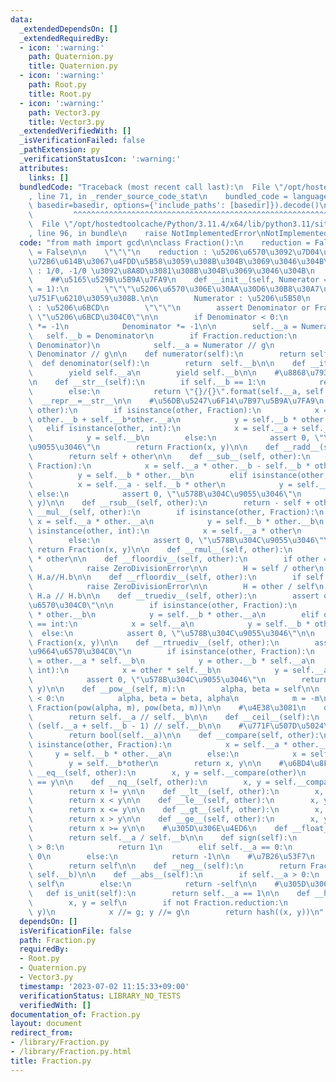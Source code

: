 ```yaml
---
data:
  _extendedDependsOn: []
  _extendedRequiredBy:
  - icon: ':warning:'
    path: Quaternion.py
    title: Quaternion.py
  - icon: ':warning:'
    path: Root.py
    title: Root.py
  - icon: ':warning:'
    path: Vector3.py
    title: Vector3.py
  _extendedVerifiedWith: []
  _isVerificationFailed: false
  _pathExtension: py
  _verificationStatusIcon: ':warning:'
  attributes:
    links: []
  bundledCode: "Traceback (most recent call last):\n  File \"/opt/hostedtoolcache/Python/3.11.4/x64/lib/python3.11/site-packages/onlinejudge_verify/documentation/build.py\"\
    , line 71, in _render_source_code_stat\n    bundled_code = language.bundle(stat.path,\
    \ basedir=basedir, options={'include_paths': [basedir]}).decode()\n          \
    \         ^^^^^^^^^^^^^^^^^^^^^^^^^^^^^^^^^^^^^^^^^^^^^^^^^^^^^^^^^^^^^^^^^^^^^^^^^^^^^^^^^\n\
    \  File \"/opt/hostedtoolcache/Python/3.11.4/x64/lib/python3.11/site-packages/onlinejudge_verify/languages/python.py\"\
    , line 96, in bundle\n    raise NotImplementedError\nNotImplementedError\n"
  code: "from math import gcd\n\nclass Fraction():\n    reduction = False\n    expand\
    \ = False\n\n    \"\"\"\n    reduction : \u5206\u6570\u3092\u7D04\u5206\u3057\u305F\
    \u72B6\u614B\u3067\u4FDD\u5B58\u3059\u308B\u304B\u3069\u3046\u304B\n    expand\
    \ : 1/0, -1/0 \u3092\u8A8D\u3081\u308B\u304B\u3069\u3046\u304B\n    \"\"\"\n\n\
    \    ##\u5165\u529B\u5B9A\u7FA9\n    def __init__(self, Numerator = 0, Denominator\
    \ = 1):\n        \"\"\"\u5206\u6570\u306E\u30AA\u30D6\u30B8\u30A7\u30AF\u30C8\u3092\
    \u751F\u6210\u3059\u308B.\n\n        Numerator : \u5206\u5B50\n        Denominator\
    \ : \u5206\u6BCD\n        \"\"\"\n        assert Denominator or Fraction.expand,\
    \ \"\u5206\u6BCD\u304C0\"\n\n        if Denominator < 0:\n            Numerator\
    \ *= -1\n            Denominator *= -1\n\n        self.__a = Numerator\n     \
    \   self.__b = Denominator\n        if Fraction.reduction:\n            g=gcd(Numerator,\
    \ Denominator)\n            self.__a = Numerator // g\n            self.__b =\
    \ Denominator // g\n\n    def numerator(self):\n        return self.__a\n\n  \
    \  def denominator(self):\n        return  self.__b\n\n    def __iter__(self):\n\
    \        yield self.__a\n        yield self.__b\n\n    #\u8868\u793A\u5B9A\u7FA9\
    \n    def __str__(self):\n        if self.__b == 1:\n            return str(self.__a)\n\
    \        else:\n            return \"{}/{}\".format(self.__a, self.__b)\n\n  \
    \  __repr__=__str__\n\n    #\u56DB\u5247\u6F14\u7B97\u5B9A\u7FA9\n    def __add__(self,\
    \ other):\n        if isinstance(other, Fraction):\n            x = self.__a *\
    \ other.__b + self.__b*other.__a\n            y = self.__b * other.__b\n     \
    \   elif isinstance(other, int):\n            x = self.__a + self.__b * other\n\
    \            y = self.__b\n        else:\n            assert 0, \"\u578B\u304C\
    \u9055\u3046\"\n        return Fraction(x, y)\n\n    def __radd__(self, other):\n\
    \        return self + other\n\n    def __sub__(self, other):\n        if isinstance(other,\
    \ Fraction):\n            x = self.__a * other.__b - self.__b * other.__a\n  \
    \          y = self.__b * other.__b\n        elif isinstance(other, int):\n  \
    \          x = self.__a - self.__b * other\n            y = self.__b\n       \
    \ else:\n            assert 0, \"\u578B\u304C\u9055\u3046\"\n        return Fraction(x,\
    \ y)\n\n    def __rsub__(self, other):\n        return - self + other\n\n    def\
    \ __mul__(self, other):\n        if isinstance(other, Fraction):\n           \
    \ x = self.__a * other.__a\n            y = self.__b * other.__b\n        elif\
    \ isinstance(other, int):\n            x = self.__a * other\n            y = self.__b\n\
    \        else:\n            assert 0, \"\u578B\u304C\u9055\u3046\"\n\n       \
    \ return Fraction(x, y)\n\n    def __rmul__(self, other):\n        return self\
    \ * other\n\n    def __floordiv__(self, other):\n        if other == Fraction():\n\
    \            raise ZeroDivisionError\n\n        H = self / other\n        return\
    \ H.a//H.b\n\n    def __rfloordiv__(self, other):\n        if self == Fraction():\n\
    \            raise ZeroDivisionError\n\n        H = other / self\n        return\
    \ H.a // H.b\n\n    def __truediv__(self, other):\n        assert other, \"\u9664\
    \u6570\u304C0\"\n\n        if isinstance(other, Fraction):\n            x = self.__a\
    \ * other.__b\n            y = self.__b * other.__a\n        elif other.__class__\
    \ == int:\n            x = self.__a\n            y = self.__b * other\n      \
    \  else:\n            assert 0, \"\u578B\u304C\u9055\u3046\"\n\n        return\
    \ Fraction(x, y)\n\n    def __rtruediv__(self, other):\n        assert self,\"\
    \u9664\u6570\u304C0\"\n        if isinstance(other, Fraction):\n            x\
    \ = other.__a * self.__b\n            y = other.__b * self.__a\n        elif isinstance(other,\
    \ int):\n            x = other * self.__b\n            y = self.__a\n        else:\n\
    \            assert 0, \"\u578B\u304C\u9055\u3046\"\n        return Fraction(x,\
    \ y)\n\n    def __pow__(self, m):\n        alpha, beta = self\n\n        if m\
    \ < 0:\n            alpha, beta = beta, alpha\n            m = -m\n\n        return\
    \ Fraction(pow(alpha, m), pow(beta, m))\n\n    #\u4E38\u3081\n    def __floor__(self):\n\
    \        return self.__a // self.__b\n\n    def __ceil__(self):\n        return\
    \ (self.__a + self.__b - 1) // self.__b\n\n    #\u771F\u507D\u5024\n    def __bool__(self):\n\
    \        return bool(self.__a)\n\n    def __compare(self, other):\n        if\
    \ isinstance(other, Fraction):\n            x = self.__a * other.__b\n       \
    \     y = self.__b * other.__a\n        else:\n            x = self.__a\n    \
    \        y = self.__b*other\n        return x, y\n\n    #\u6BD4\u8F03\n    def\
    \ __eq__(self, other):\n        x, y = self.__compare(other)\n        return x\
    \ == y\n\n    def __nq__(self, other):\n        x, y = self.__compare(other)\n\
    \        return x != y\n\n    def __lt__(self, other):\n        x, y = self.__compare(other)\n\
    \        return x < y\n\n    def __le__(self, other):\n        x, y = self.__compare(other)\n\
    \        return x <= y\n\n    def __gt__(self, other):\n        x, y = self.__compare(other)\n\
    \        return x > y\n\n    def __ge__(self, other):\n        x, y = self.__compare(other)\n\
    \        return x >= y\n\n    #\u305D\u306E\u4ED6\n    def __float__(self):\n\
    \        return self.__a / self.__b\n\n    def sign(self):\n        if self.__a\
    \ > 0:\n            return 1\n        elif self.__a == 0:\n            return\
    \ 0\n        else:\n            return -1\n\n    #\u7B26\u53F7\n    def __pos__(self):\n\
    \        return self\n\n    def __neg__(self):\n        return Fraction(-self.__a,\
    \ self.__b)\n\n    def __abs__(self):\n        if self.__a > 0:\n            return\
    \ self\n        else:\n            return -self\n\n    #\u305D\u306E\u4ED6\n \
    \   def is_unit(self):\n        return self.__a == 1\n\n    def __hash__(self):\n\
    \        x, y = self\n        if not Fraction.reduction:\n            g=gcd(x,\
    \ y)\n            x //= g; y //= g\n        return hash((x, y))\n"
  dependsOn: []
  isVerificationFile: false
  path: Fraction.py
  requiredBy:
  - Root.py
  - Quaternion.py
  - Vector3.py
  timestamp: '2023-07-02 11:15:33+09:00'
  verificationStatus: LIBRARY_NO_TESTS
  verifiedWith: []
documentation_of: Fraction.py
layout: document
redirect_from:
- /library/Fraction.py
- /library/Fraction.py.html
title: Fraction.py
---
```

